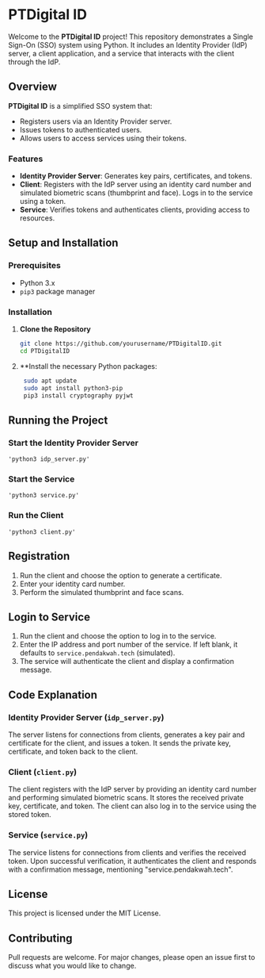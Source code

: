 # PTDigital ID

Welcome to the **PTDigital ID** project! This repository demonstrates a Single Sign-On (SSO) system using Python. It includes an Identity Provider (IdP) server, a client application, and a service that interacts with the client through the IdP.

## Overview

**PTDigital ID** is a simplified SSO system that:
- Registers users via an Identity Provider server.
- Issues tokens to authenticated users.
- Allows users to access services using their tokens.

### Features

- **Identity Provider Server**: Generates key pairs, certificates, and tokens.
- **Client**: Registers with the IdP server using an identity card number and simulated biometric scans (thumbprint and face). Logs in to the service using a token.
- **Service**: Verifies tokens and authenticates clients, providing access to resources.

## Setup and Installation

### Prerequisites

- Python 3.x
- `pip3` package manager

### Installation

1. **Clone the Repository**
   ```sh
   git clone https://github.com/yourusername/PTDigitalID.git
   cd PTDigitalID

2. **Install the necessary Python packages:
   ```sh
    sudo apt update
    sudo apt install python3-pip
    pip3 install cryptography pyjwt

## Running the Project

### Start the Identity Provider Server
    'python3 idp_server.py'

### Start the Service
    'python3 service.py'

### Run the Client
    'python3 client.py'

## Registration

1. Run the client and choose the option to generate a certificate.
2. Enter your identity card number.
3. Perform the simulated thumbprint and face scans.

## Login to Service

1. Run the client and choose the option to log in to the service.
2. Enter the IP address and port number of the service. If left blank, it defaults to `service.pendakwah.tech` (simulated).
3. The service will authenticate the client and display a confirmation message.

## Code Explanation

### Identity Provider Server (`idp_server.py`)

The server listens for connections from clients, generates a key pair and certificate for the client, and issues a token. It sends the private key, certificate, and token back to the client.

### Client (`client.py`)

The client registers with the IdP server by providing an identity card number and performing simulated biometric scans. It stores the received private key, certificate, and token. The client can also log in to the service using the stored token.

### Service (`service.py`)

The service listens for connections from clients and verifies the received token. Upon successful verification, it authenticates the client and responds with a confirmation message, mentioning "service.pendakwah.tech".

## License

This project is licensed under the MIT License.

## Contributing

Pull requests are welcome. For major changes, please open an issue first to discuss what you would like to change.
